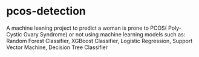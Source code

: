 # pcos-detection
A machine leaning project to predict a woman is prone to PCOS( Poly-Cystic Ovary Syndrome) or not using machine learning models such as:
Random Forest Classifier,
XGBoost Classifier,
Logistic Regression,
Support Vector Machine,
Decision Tree Classifier
